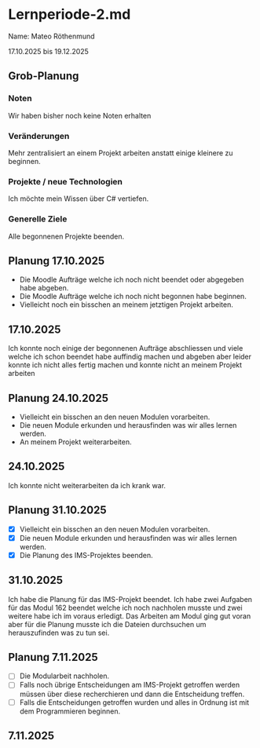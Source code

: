 # Lernperiode-2.md
Name: Mateo Röthenmund

17.10.2025 bis 19.12.2025

## Grob-Planung
### Noten
Wir haben bisher noch keine Noten erhalten

### Veränderungen
Mehr zentralisiert an einem Projekt arbeiten anstatt einige kleinere zu beginnen.

### Projekte / neue Technologien
Ich möchte mein Wissen über C# vertiefen.

### Generelle Ziele
Alle begonnenen Projekte beenden.

## Planung 17.10.2025
- Die Moodle Aufträge welche ich noch nicht beendet oder abgegeben habe abgeben.
- Die Moodle Aufträge welche ich noch nicht begonnen habe beginnen.
- Vielleicht noch ein bisschen an meinem jetztigen Projekt arbeiten.

## 17.10.2025
Ich konnte noch einige der begonnenen Aufträge abschliessen und viele welche ich schon beendet habe auffindig machen und
 abgeben aber leider konnte ich nicht alles fertig machen und konnte nicht an meinem Projekt arbeiten
 
## Planung 24.10.2025
- Vielleicht ein bisschen an den neuen Modulen vorarbeiten.
- Die neuen Module erkunden und herausfinden was wir alles lernen werden.
- An meinem Projekt weiterarbeiten.

## 24.10.2025
Ich konnte nicht weiterarbeiten da ich krank war.

## Planung 31.10.2025
- [x] Vielleicht ein bisschen an den neuen Modulen vorarbeiten.
- [x] Die neuen Module erkunden und herausfinden was wir alles lernen werden.
- [x] Die Planung des IMS-Projektes beenden.

## 31.10.2025
Ich habe die Planung für das IMS-Projekt beendet. Ich habe zwei Aufgaben für das Modul 162 beendet welche ich noch nachholen musste und zwei weitere habe ich im voraus erledigt. Das Arbeiten am Modul ging gut voran aber für die Planung musste ich die Dateien durchsuchen um herauszufinden was zu tun sei.

## Planung 7.11.2025
- [ ] Die Modularbeit nachholen.
- [ ] Falls noch übrige Entscheidungen am IMS-Projekt getroffen werden müssen über diese recherchieren und dann die Entscheidung treffen.
- [ ] Falls die Entscheidungen getroffen wurden und alles in Ordnung ist mit dem Programmieren beginnen.

## 7.11.2025

